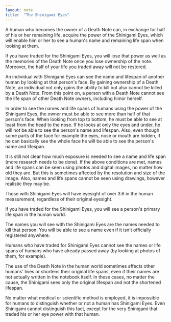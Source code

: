```yaml
---
layout: note
title:  "The Shinigami Eyes"
---
```


A human who becomes the owner of a Death Note can, in exchange for half of his or her remaining life, acquire the power of the Shinigami Eyes, which will enable him or her to see a human's name and remaining life span when looking at them.

If you have traded for the Shinigami Eyes, you will lose that power as well as the memories of the Death Note once you lose ownership of the note. Moreover, the half of your life you traded away will not be restored.

An individual with Shinigami Eyes can see the name and lifespan of another human by looking at that person's face. By gaining ownership of a Death Note, an individual not only gains the ability to kill but also cannot be killed by a Death Note. From this point on, a person with a Death Note cannot see the life span of other Death Note owners, including himor herself.

In order to see the names and life spans of humans using the power of the Shinigami Eyes, the owner must be able to see more than half of that person's face. When looking from top to bottom, he must be able to see at least from the head to the nose. If he looks at only the eyes and under, he will not be able to see the person's name and lifespan. Also, even though some parts of the face for example the eyes, nose or mouth are hidden, if he can basically see the whole face he will be able to see the person's name and lifespan.

It is still not clear how much exposure is needed to see a name and life span (more research needs to be done). If the above conditions are met, names and life spans can be seen using photos and digital images, no matter how old they are. But this is sometimes affected by the resolution and size of the image. Also, names and life spans cannot be seen using drawings, however realistic they may be.

Those with Shinigami Eyes will have eyesight of over 3.6 in the human measurement, regardless of their original eyesight.

If you have traded for the Shinigami Eyes, you will see a person's primary life span in the human world.

The names you will see with the Shinigami Eyes are the names needed to kill that person. You will be able to see a name even if it isn't officially registered anywhere.

Humans who have traded for Shinigami Eyes cannot see the names or life spans of humans who have already passed away (by looking at photos of them, for example).

The use of the Death Note in the human world sometimes affects other humans' lives or shortens their original life spans, even if their names are not actually written in the notebook itself. In these cases, no matter the cause, the Shinigami sees only the original lifespan and not the shortened lifespan.

No matter what medical or scientific method is employed, it is impossible for humans to distinguish whether or not a human has Shinigami Eyes. Even Shinigami cannot distinguish this fact, except for the very Shinigami that traded his or her eye power with that human.